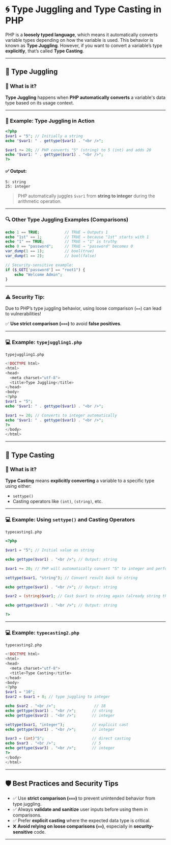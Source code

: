 
# 🌀 Type Juggling and Type Casting in PHP

PHP is a **loosely typed language**, which means it automatically converts variable types depending on how the variable is used. This behavior is known as **Type Juggling**. However, if you want to convert a variable’s type **explicitly**, that’s called **Type Casting**.

---

## 🔄 Type Juggling

### 🔹 What is it?

**Type Juggling** happens when **PHP automatically converts** a variable's data type based on its usage context.

---

### 🧪 Example: Type Juggling in Action

```php
<?php
$var1 = "5"; // Initially a string
echo "$var1: " . gettype($var1) . "<br />";

$var1 += 20; // PHP converts "5" (string) to 5 (int) and adds 20
echo "$var1: " . gettype($var1) . "<br />";
?>
```

#### ✅ Output:

```
5: string  
25: integer
```

> PHP automatically juggles `$var1` from **string to integer** during the arithmetic operation.

---

### 🔍 Other Type Juggling Examples (Comparisons)

```php
echo 1 == TRUE;           // TRUE → Outputs 1
echo "1st" == 1;          // TRUE → because "1st" starts with 1
echo "1" == TRUE;         // TRUE → "1" is truthy
echo 0 == "password";     // TRUE → "password" becomes 0
var_dump(1 == 1);         // bool(true)
var_dump(1 == 2);         // bool(false)

// Security-sensitive example:
if ($_GET['password'] == "root1") {
    echo "Welcome Admin";
}
```

---

### ⚠️ Security Tip:

Due to PHP’s type juggling behavior, using loose comparison (`==`) can lead to vulnerabilities!

✅ **Use strict comparison (`===`)** to avoid **false positives**.

---

### 💻 Example: `typejuggling1.php`

```
typejuggling1.php
```
```php
<!DOCTYPE html>
<html>
<head>
  <meta charset="utf-8">
  <title>Type Juggling</title>
</head>
<body>
<?php
$var1 = "5";
echo "$var1: " . gettype($var1) . "<br />";

$var1 += 20; // Converts to integer automatically
echo "$var1: " . gettype($var1) . "<br />";
?>
</body>
</html>
```

---

## 🎯 Type Casting

### 🔹 What is it?

**Type Casting** means **explicitly converting** a variable to a specific type using either:

* `settype()`
* Casting operators like `(int)`, `(string)`, etc.

---

### 💻 Example: Using `settype()` and Casting Operators


```
typecasting1.php
```

```php
<?php

$var1 = "5"; // Initial value as string

echo gettype($var1) . "<br />"; // Output: string

$var1 += 20; // PHP will automatically convert "5" to integer and perform addition

settype($var1, "string"); // Convert result back to string

echo gettype($var1) . "<br />"; // Output: string

$var2 = (string)$var1; // Cast $var1 to string again (already string though)

echo gettype($var2) . "<br />"; // Output: string

?>

```

---

### 💻 Example: `typecasting2.php`

```
typecasting2.php
```

```php
<!DOCTYPE html>
<html>
<head>
  <meta charset="utf-8">
  <title>Type Casting</title>
</head>
<body>
<?php
$var1 = "10";
$var2 = $var1 + 8; // type juggling to integer

echo $var2 . "<br />";                 // 18
echo gettype($var1) . "<br />";       // string
echo gettype($var2) . "<br />";       // integer

settype($var1, "integer");            // explicit cast
echo gettype($var1) . "<br />";       // integer

$var3 = (int)"5";                     // direct casting
echo $var3 . "<br />";                // 5
echo gettype($var3) . "<br />";       // integer
?>
</body>
</html>
```

---

## 🛡️ Best Practices and Security Tips

* ✅ Use **strict comparison (`===`)** to prevent unintended behavior from type juggling.
* ✅ Always **validate and sanitize** user inputs before using them in comparisons.
* ✅ Prefer **explicit casting** where the expected data type is critical.
* ❌ **Avoid relying on loose comparisons (`==`)**, especially in **security-sensitive** code.

---
